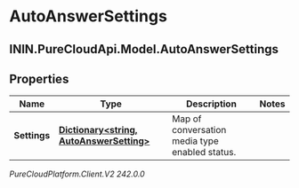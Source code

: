 # AutoAnswerSettings

## ININ.PureCloudApi.Model.AutoAnswerSettings

## Properties

|Name | Type | Description | Notes|
|------------ | ------------- | ------------- | -------------|
| **Settings** | [**Dictionary&lt;string, AutoAnswerSetting&gt;**](AutoAnswerSetting) | Map of conversation media type enabled status. | |



_PureCloudPlatform.Client.V2 242.0.0_
